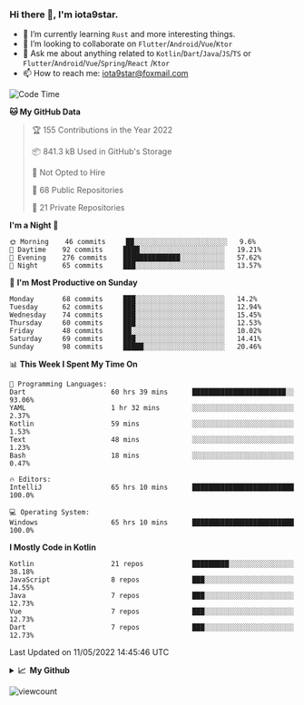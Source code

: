 ### Hi there 👋, I'm iota9star.

- 🌱 I’m currently learning `Rust` and more interesting things.
- 👯 I’m looking to collaborate on `Flutter`/`Android`/`Vue`/`Ktor`
- 💬 Ask me about anything related to `Kotlin`/`Dart`/`Java`/`JS`/`TS` or `Flutter`/`Android`/`Vue`/`Spring`/`React`
  /`Ktor`
- 📫 How to reach me: [iota9star@foxmail.com](iota9star@foxmail.com)



<!--START_SECTION:waka-->
![Code Time](http://img.shields.io/badge/Code%20Time-2%2C936%20hrs%2024%20mins-blue)

**🐱 My GitHub Data** 

> 🏆 155 Contributions in the Year 2022
 > 
> 📦 841.3 kB Used in GitHub's Storage 
 > 
> 🚫 Not Opted to Hire
 > 
> 📜 68 Public Repositories 
 > 
> 🔑 21 Private Repositories  
 > 
**I'm a Night 🦉** 

```text
🌞 Morning    46 commits     ██░░░░░░░░░░░░░░░░░░░░░░░   9.6% 
🌆 Daytime    92 commits     ████░░░░░░░░░░░░░░░░░░░░░   19.21% 
🌃 Evening    276 commits    ██████████████░░░░░░░░░░░   57.62% 
🌙 Night      65 commits     ███░░░░░░░░░░░░░░░░░░░░░░   13.57%

```
📅 **I'm Most Productive on Sunday** 

```text
Monday       68 commits     ███░░░░░░░░░░░░░░░░░░░░░░   14.2% 
Tuesday      62 commits     ███░░░░░░░░░░░░░░░░░░░░░░   12.94% 
Wednesday    74 commits     ███░░░░░░░░░░░░░░░░░░░░░░   15.45% 
Thursday     60 commits     ███░░░░░░░░░░░░░░░░░░░░░░   12.53% 
Friday       48 commits     ██░░░░░░░░░░░░░░░░░░░░░░░   10.02% 
Saturday     69 commits     ███░░░░░░░░░░░░░░░░░░░░░░   14.41% 
Sunday       98 commits     █████░░░░░░░░░░░░░░░░░░░░   20.46%

```


📊 **This Week I Spent My Time On** 

```text
💬 Programming Languages: 
Dart                     60 hrs 39 mins      ███████████████████████░░   93.06% 
YAML                     1 hr 32 mins        ░░░░░░░░░░░░░░░░░░░░░░░░░   2.37% 
Kotlin                   59 mins             ░░░░░░░░░░░░░░░░░░░░░░░░░   1.53% 
Text                     48 mins             ░░░░░░░░░░░░░░░░░░░░░░░░░   1.23% 
Bash                     18 mins             ░░░░░░░░░░░░░░░░░░░░░░░░░   0.47%

🔥 Editors: 
IntelliJ                 65 hrs 10 mins      █████████████████████████   100.0%

💻 Operating System: 
Windows                  65 hrs 10 mins      █████████████████████████   100.0%

```

**I Mostly Code in Kotlin** 

```text
Kotlin                   21 repos            █████████░░░░░░░░░░░░░░░░   38.18% 
JavaScript               8 repos             ███░░░░░░░░░░░░░░░░░░░░░░   14.55% 
Java                     7 repos             ███░░░░░░░░░░░░░░░░░░░░░░   12.73% 
Vue                      7 repos             ███░░░░░░░░░░░░░░░░░░░░░░   12.73% 
Dart                     7 repos             ███░░░░░░░░░░░░░░░░░░░░░░   12.73%

```



 Last Updated on 11/05/2022 14:45:46 UTC
<!--END_SECTION:waka-->

<details>
  <summary><b>📈&nbsp;&nbsp;My Github</b></summary>
  <br>
  <img src='https://github-profile-trophy.vercel.app/?username=iota9star'>
  <img src='https://bad-apple-github-readme.vercel.app/api?show_bg=1&username=iota9star&hide_title=true'>
  <img src='http://cr-skills-chart-widget.azurewebsites.net/api/api?username=iota9star'>
</details>


![viewcount](https://count.getloli.com/get/@iota9star?theme=rule34)

